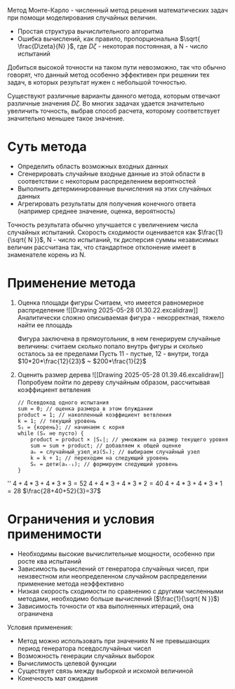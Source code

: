Метод Монте-Карло - численный метод решения математических задач при помощи моделирования случайных величин.

- Простая структура вычислительного алгоритма
- Ошибка вычислений, как правило, пропорциональна $\sqrt{ \frac{D\zeta}{N} }$, где $D\zeta$ - некоторая постоянная, а N - число испытаний

Добиться высокой точности на таком пути невозможно, так что обычно говорят, что данный метод особенно эффективен при решении тех задач, в которых результат нужен с небольшой точностью.

Существуют различные варианты данного метода, которым отвечают различные значения $D\zeta$. Во многих задачах удается значительно увеличить точность, выбрав способ расчета, которому соответствует значительно меньшее такое значение.
# Суть метода

- Определить область возможных входных данных
- Сгенерировать случайные входные данные из этой области в соответствии с некоторым распределением вероятностей
- Выполнить детерминированные вычисления на этих случайных данных
- Агрегировать результаты для получения конечного ответа (например среднее значение, оценка, вероятность)

Точность результата обычно улучшается с увеличением числа случайных испытаний. 
Скорость сходимости оценивается как $\frac{1}{\sqrt{ N }}$, N - число испытаний, тк дисперсия суммы независимых величин рассчитана так, что стандартное отклонение имеет в знаменателе корень из N.
# Применение метода

1. Оценка площади фигуры
	Считаем, что имеется равномерное распределение
   ![[Drawing 2025-05-28 01.30.22.excalidraw]]
	Аналитически сложно описываемая фигура - некорректная, тяжело найти ее площадь

	Фигура заключена в прямоугольник, в нем генерируем случайные величины: считаем сколько попало внутрь фигуры и сколько осталось за ее пределами
	Пусть 11 - пустые, 12 - внутри, тогда $10*20*\frac{12}{23}$ ~ $200*\frac{1}{2}$
	
2. Оценить размер дерева
	![[Drawing 2025-05-28 01.39.46.excalidraw]]
	Попробуем пойти по дереву случайным образом, рассчитывая коэффициент ветвления
	```
	// Псевдокод одного испытания 
	sum = 0; // оценка размера в этом блуждании 
	product = 1; // накопленный коэффициент ветвления 
	k = 1; // текущий уровень 
	S₁ = {корень}; // начинаем с корня 
	while (Sₖ не пусто) { 
		product = product × |Sₖ|; // умножаем на размер текущего уровня 
		sum = sum + product; // добавляем к общей оценке 
		aₖ = случайный_узел_из(Sₖ); // выбираем случайный узел 
		k = k + 1; // переходим на следующий уровень 
		Sₖ = дети(aₖ₋₁); // формируем следующий уровень 
	}
''
	$4+4*3+4*3*3=52$
	$4+4*3+4*3*2=40$
	$4+4*3+4*3*1=28$
	$\frac{28+40+52}{3}=37$
# Ограничения и условия применимости

- Необходимы высокие вычислительные мощности, особенно при росте ква испытаний
- Зависимость вычислений от генератора случайных чисел, при неизвестном или неопределенном случайном распределении применение метода неэффективно
- Низкая скорость сходимости по сравнению с другими численными методами, необходимо больше вычислений ($\frac{1}{\sqrt{ N }}$)
- Зависимость точности от ква выполненных итераций, она ограничена

Условия применения:
- Метод можно использовать при значениях N не превышающих период генератора псевдослучайных чисел
- Возможность генерации случайных выборок
- Вычислимость целевой функции
- Существует связь между выборкой и искомой величиной
- Конечность мат ожидания